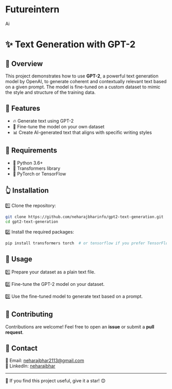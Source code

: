 # Futureintern
Ai
# ✨ Text Generation with GPT-2  

## 📝 Overview  
This project demonstrates how to use **GPT-2**, a powerful text generation model by OpenAI, to generate coherent and contextually relevant text based on a given prompt. The model is fine-tuned on a custom dataset to mimic the style and structure of the training data.  

## 🌟 Features  
- 🔥 Generate text using GPT-2  
- 🎯 Fine-tune the model on your own dataset  
- 📊 Create AI-generated text that aligns with specific writing styles  

## 🔧 Requirements  
- 🐖 Python 3.6+  
- 🤖 Transformers library  
- 🔬 PyTorch or TensorFlow  

## 👆 Installation  

1️⃣ Clone the repository:  

```bash  
git clone https://github.com/neharajbharinfo/gpt2-text-generation.git  
cd gpt2-text-generation  
```

2️⃣ Install the required packages:  

```bash  
pip install transformers torch  # or tensorflow if you prefer TensorFlow  
```

## 🚀 Usage  

1️⃣ Prepare your dataset as a plain text file.  

2️⃣ Fine-tune the GPT-2 model on your dataset.  

3️⃣ Use the fine-tuned model to generate text based on a prompt.  

## 🤝 Contributing  
Contributions are welcome! Feel free to open an **issue** or submit a **pull request**.  

## 💌 Contact  
📧 Email: [neharajbhar2113@gmail.com](mailto:neharajbhar2113@gmail.com)  
🔗 LinkedIn: [neharajbhar](https://www.linkedin.com/in/neharajbhar)  

---  
🌟 If you find this project useful, give it a star! 😊  

